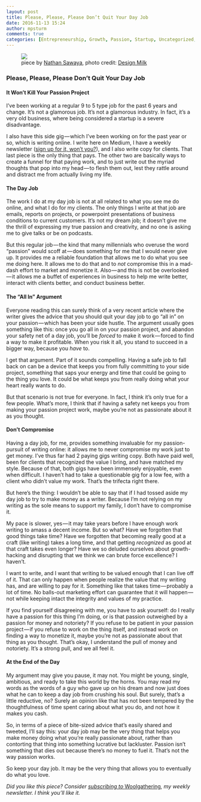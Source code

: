 ```yaml
---
layout: post
title: Please, Please, Please Don’t Quit Your Day Job
date: 2016-11-13 15:24
author: mpsturm
comments: true
categories: [Entrepreneurship, Growth, Passion, Startup, Uncategorized, Writing]
---
```



<figure class="wp-caption">

<img src="https://mikesturmblog.files.wordpress.com/2016/11/2e6d3-150dxwpz12uwmpmiu-d0cpw.jpeg">

<figcaption class="wp-caption-text">piece by <a href="http://www.brickartist.com/" target="_blank">Nathan Sawaya</a>, photo credit: <a href="https://www.flickr.com/photos/designmilk/" target="_blank">Design Milk</a></figcaption></figure>

<h3>Please, Please, Please Don’t Quit Your Day Job</h3>
<h4>It Won’t Kill Your Passion Project</h4>
<p>I’ve been working at a regular 9 to 5 type job for the past 6 years and change. It’s not a glamorous job. It’s not a glamorous industry. In fact, it’s a very old business, where being considered a startup is a severe disadvantage.</p>
<p>I also have this side gig — which I’ve been working on for the past year or so, which is writing online. I write here on Medium, I have a weekly newsletter (<a href="http://tinyletter.com/mike_sturm" target="_blank">sign up for it, won’t you?</a>), and I also write copy for clients. That last piece is the only thing that pays. The other two are basically ways to create a funnel for that paying work, and to just write out the myriad thoughts that pop into my head — to flesh them out, lest they rattle around and distract me from actually living my life.</p>
<h4>The Day Job</h4>
<p>The work I do at my day job is not at all related to what you see me do online, and what I do for my clients. The only things I write at that job are emails, reports on projects, or powerpoint presentations of business conditions to current customers. It’s not my dream job; it doesn’t give me the thrill of expressing my true passion and creativity, and no one is asking me to give talks or be on podcasts.</p>
<p>But this regular job — the kind that many millennials who overuse the word “passion” would scoff at — does something for me that I would never give up. It provides me a reliable foundation that allows me to do what you see me doing here. It allows me to do that and to <em>not </em>compromise this in a mad-dash effort to market and monetize it. Also — and this is not be overlooked — it allows me a buffet of experiences in business to help me write better, interact with clients better, and conduct business better.</p>
<h4>The “All In” Argument</h4>
<p>Everyone reading this can surely think of a very recent article where the writer gives the advice that you should quit your day job to go “all in” on your passion — which has been your side hustle. The argument usually goes something like this: once you go all in on your passion project, and abandon your safety net of a day job, you’ll be <em>forced </em>to make it work — forced to find a way to make it profitable. When you risk it all, you stand to succeed in a bigger way, because you<em> have </em>to.</p>
<p>I get that argument. Part of it sounds compelling. Having a safe job to fall back on can be a device that keeps you from fully committing to your side project, something that saps your energy and time that could be going to the thing you love. It could be what keeps you from really doing what your heart really wants to do.</p>
<p>But that scenario is not true for everyone. In fact, I think it’s only true for a few people. What’s more, I think that if having a safety net keeps you from making your passion project work, maybe you’re not as passionate about it as you thought.</p>
<h4>Don’t Compromise</h4>
<p>Having a day job, for me, provides something invaluable for my passion-pursuit of writing online: it allows me to never compromise my work just to get money. I’ve thus far had 2 paying gigs writing copy. Both have paid well, been for clients that recognized the value I bring, and have matched my style. Because of that, both gigs have been immensely enjoyable, even when difficult. I haven’t had to take a questionable gig for a low fee, with a client who didn’t value my work. That’s the trifecta right there.</p>
<p>But here’s the thing: I wouldn’t be able to say that if I had tossed aside my day job to try to make money as a writer. Because I’m not relying on my writing as the sole means to support my family, I don’t have to compromise it.</p>
<p>My pace is slower, yes — it may take years before I have enough work writing to amass a decent income. But so what? Have we forgotten that good things take time? Have we forgotten that becoming really good at a craft (like writing) takes a long time, and that getting <em>recognized</em> as good at that craft takes even longer? Have we so deluded ourselves about growth-hacking and disrupting that we think we can brute force excellence? I haven’t.</p>
<p>I want to write, and I want that writing to be valued enough that I can live off of it. That can only happen when people realize the value that my writing has, and are willing to pay for it. Something like that takes time — probably a lot of time. No balls-out marketing effort can guarantee that it will happen — not while keeping intact the integrity and values of my practice.</p>
<p>If you find yourself disagreeing with me, you have to ask yourself: do I really have a passion for this thing I’m doing, or is that passion outweighed by a passion for money and notoriety? If you refuse to be patient in your passion project — if you refuse to work on the thing itself, and instead work on finding a way to monetize it, maybe you’re not as passionate about that thing as you thought. That’s okay, I understand the pull of money and notoriety. It’s a strong pull, and we all feel it.</p>
<h4>At the End of the Day</h4>
<p>My argument may give you pause, it may not. You might be young, single, ambitious, and ready to take this world by the horns. You may read my words as the words of a guy who gave up on his dream and now just does what he can to keep a day job from crushing his soul. But surely, that’s a little reductive, no? Surely an opinion like that has not been tempered by the thoughtfulness of time spent caring about what you do, and not how it makes you cash.</p>
<p>So, in terms of a piece of bite-sized advice that’s easily shared and tweeted, I’ll say this: your day job may be the very thing that helps you make money doing what you’re really passionate about, rather than contorting that thing into something lucrative but lackluster. Passion isn’t something that dies out because there’s no money to fuel it. That’s not the way passion works.</p>
<p>So keep your day job. It may be the very thing that allows you to eventually do what you love.</p>
<p><em>Did you like this piece? Consider </em><a href="http://tinyletter.com/mike_sturm" target="_blank"><em>subscribing to </em>Woolgathering</a><em>, my weekly newsletter. I think you’ll like it.</em></p>



